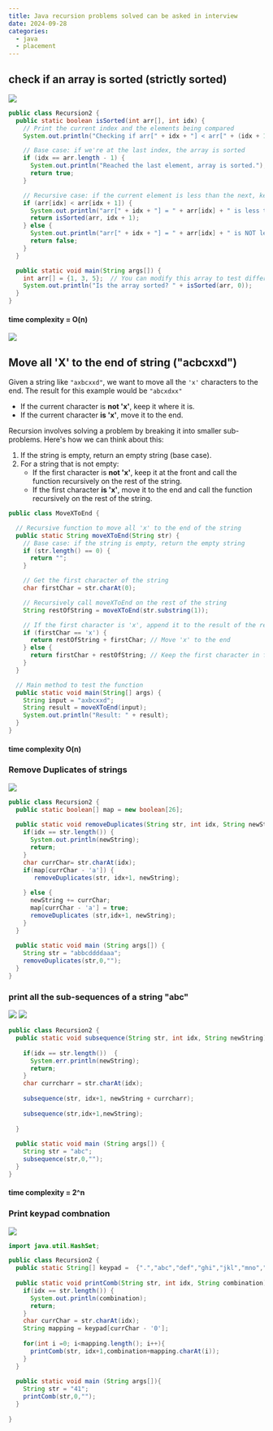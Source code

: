 ```yaml
---
title: Java recursion problems solved can be asked in interview
date: 2024-09-28
categories:
  - java
  - placement
---
```

## check if an array is sorted (strictly sorted)


![](https://i.imgur.com/kUDx16x.png)


```java
public class Recursion2 {
  public static boolean isSorted(int arr[], int idx) {
    // Print the current index and the elements being compared
    System.out.println("Checking if arr[" + idx + "] < arr[" + (idx + 1) + "]");

    // Base case: if we're at the last index, the array is sorted
    if (idx == arr.length - 1) {
      System.out.println("Reached the last element, array is sorted.");
      return true;
    }

    // Recursive case: if the current element is less than the next, keep checking
    if (arr[idx] < arr[idx + 1]) {
      System.out.println("arr[" + idx + "] = " + arr[idx] + " is less than arr[" + (idx + 1) + "] = " + arr[idx + 1] + ", checking further.");
      return isSorted(arr, idx + 1);
    } else {
      System.out.println("arr[" + idx + "] = " + arr[idx] + " is NOT less than arr[" + (idx + 1) + "] = " + arr[idx + 1] + ", array is not sorted.");
      return false;
    }
  }

  public static void main(String args[]) {
    int arr[] = {1, 3, 5};  // You can modify this array to test different cases
    System.out.println("Is the array sorted? " + isSorted(arr, 0));
  }
}
```

#### time complexity = O(n)
![](https://i.imgur.com/YsRLkfz.png)



## Move all 'X' to the end of string ("acbcxxd")

Given a string like `"axbcxxd"`, we want to move all the `'x'` characters to the end. The result for this example would be `"abcxdxx"`

- If the current character is **not 'x'**, keep it where it is.
- If the current character **is 'x'**, move it to the end.

Recursion involves solving a problem by breaking it into smaller sub-problems. Here's how we can think about this:

1. If the string is empty, return an empty string (base case).
2. For a string that is not empty:
    - If the first character is **not 'x'**, keep it at the front and call the function recursively on the rest of the string.
    - If the first character **is 'x'**, move it to the end and call the function recursively on the rest of the string.

```java
public class MoveXToEnd {

  // Recursive function to move all 'x' to the end of the string
  public static String moveXToEnd(String str) {
    // Base case: if the string is empty, return the empty string
    if (str.length() == 0) {
      return "";
    }

    // Get the first character of the string
    char firstChar = str.charAt(0);

    // Recursively call moveXToEnd on the rest of the string
    String restOfString = moveXToEnd(str.substring(1));

    // If the first character is 'x', append it to the result of the recursion
    if (firstChar == 'x') {
      return restOfString + firstChar; // Move 'x' to the end
    } else {
      return firstChar + restOfString; // Keep the first character in front
    }
  }

  // Main method to test the function
  public static void main(String[] args) {
    String input = "axbcxxd";
    String result = moveXToEnd(input);
    System.out.println("Result: " + result);
  }
}

```

#### time complexity O(n)

### Remove Duplicates of strings 
 

![](https://i.imgur.com/98boTPH.jpeg)


```java
public class Recursion2 {
  public static boolean[] map = new boolean[26];
  
  public static void removeDuplicates(String str, int idx, String newString){
    if(idx == str.length()) {
      System.out.println(newString);
      return;
    }
    char currChar= str.charAt(idx);
    if(map[currChar - 'a']) {
       removeDuplicates(str, idx+1, newString);
       
    } else {
      newString += currChar;
      map[currChar - 'a'] = true;
      removeDuplicates (str,idx+1, newString);
    }
  }
  
  public static void main (String args[]) {
    String str = "abbcddddaaa";
    removeDuplicates(str,0,"");
  }
}
```


### print all the sub-sequences of a string "abc"

![](https://i.imgur.com/caZ2lxN.png)
![](https://i.imgur.com/eNwoPlV.png)
 


```java
public class Recursion2 {
  public static void subsequence(String str, int idx, String newString){
    
    if(idx == str.length())  {
      System.err.println(newString);
      return;
    }  
    char currcharr = str.charAt(idx);
    
    subsequence(str, idx+1, newString + currcharr);
    
    subsequence(str,idx+1,newString);
  
  }
  
  public static void main (String args[]) {
    String str = "abc";
    subsequence(str,0,"");
  }
}
```

#### time complexity = 2^n

### Print keypad combnation

![](https://i.imgur.com/V5RJ7U9.jpeg)



```java
import java.util.HashSet;

public class Recursion2 {
  public static String[] keypad =  {".","abc","def","ghi","jkl","mno","pqrs","tu","vwx","yz"};
  
  public static void printComb(String str, int idx, String combination) {
    if(idx == str.length()) {
      System.out.println(combination);
      return;
    }
    char currChar = str.charAt(idx);
    String mapping = keypad[currChar - '0'];
    
    for(int i =0; i<mapping.length(); i++){
      printComb(str, idx+1,combination+mapping.charAt(i));
    }
  }
  
  public static void main (String args[]){
    String str = "41";
    printComb(str,0,"");
  }
  
}
```